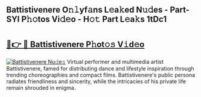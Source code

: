 ## Battistivenere O𝚗𝚕yf𝚊ns L𝚎a𝚔ed N𝚞𝚍es - Part-SYI P𝚑𝚘tos Vi𝚍𝚎o - H𝚘𝚝 Part L𝚎a𝚔s 1tDc1

# <h2><a href="http://kf9nool.oniu.top/?m=Battistivenere">🔗👉 🔴 Battistivenere P𝚑ot𝚘𝚜 V𝚒d𝚎o</a></h2>

[![Battistivenere Nu𝚍e𝚜](https://i.imgur.com/0qMVB7G.gif)](http://kf9nool.oniu.top/?m=Battistivenere)
Virtual performer and multimedia artist Battistivenere, famed for distributing dance and lifestyle inspiration through trending choreographies and compact films. Battistivenere's public persona radiates friendliness and sincerity, while the intricacies of his private life remain shrouded in enigma.  
